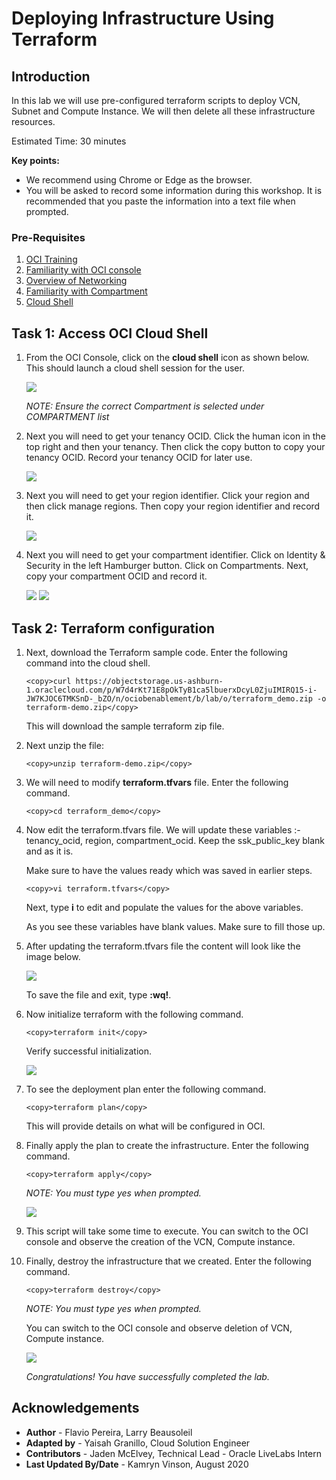 # Deploying Infrastructure Using Terraform

## Introduction
In this lab we will use pre-configured terraform scripts to deploy VCN, Subnet and Compute Instance. We will then delete all these infrastructure resources.

Estimated Time: 30 minutes

**Key points:**
- We recommend using Chrome or Edge as the browser.
- You will be asked to record some information during this workshop. It is recommended that you paste the information into a text file when prompted.

### Pre-Requisites

1. [OCI Training](https://cloud.oracle.com/en_US/iaas/training)
2. [Familiarity with OCI console](https://docs.us-phoenix-1.oraclecloud.com/Content/GSG/Concepts/console.htm)
3. [Overview of Networking](https://docs.us-phoenix-1.oraclecloud.com/Content/Network/Concepts/overview.htm)
4. [Familiarity with Compartment](https://docs.us-phoenix-1.oraclecloud.com/Content/GSG/Concepts/concepts.htm)
5. [Cloud Shell](https://docs.cloud.oracle.com/en-us/iaas/Content/API/Concepts/cloudshellintro.htm)

## Task 1: Access OCI Cloud Shell

1. From the OCI Console, click on the **cloud shell** icon as shown below. This should launch a cloud shell session for the user.

    ![](images/1.png " ")

    *NOTE: Ensure the correct Compartment is selected under COMPARTMENT list*

2. Next you will need to get your tenancy OCID. Click the human icon in the top right and then your tenancy. Then click the copy button to copy your tenancy OCID. Record your tenancy OCID for later use.

    ![](images/Terraform_022.png " ")

3. Next you will need to get your region identifier. Click your region and then click manage regions. Then copy your region identifier and record it.

    ![](images/Terraform_023.png " ")

4. Next you will need to get your compartment identifier. Click on Identity & Security in the left Hamburger button. Click on Compartments. Next, copy your compartment OCID and record it.

    ![](images/Terraform_024.png " ")
    ![](images/Terraform_025.png " ")

## Task 2: Terraform configuration

1. Next, download the Terraform sample code. Enter the following command into the cloud shell.

    ```
    <copy>curl https://objectstorage.us-ashburn-1.oraclecloud.com/p/W7d4rKt71E8pOkTyB1ca5lbuerxDcyL0ZjuIMIRQ15-i-JW7KJOC6TMKSnD-_bZO/n/ociobenablement/b/lab/o/terraform_demo.zip -o terraform-demo.zip</copy>
    ```

    This will download the sample terraform zip file.

2. Next unzip the file:

    ```
    <copy>unzip terraform-demo.zip</copy>
    ```

3. We will need to modify **terraform.tfvars** file. Enter the following command.

    ```
    <copy>cd terraform_demo</copy>
    ```

4. Now edit the terraform.tfvars file. We will update these variables :- tenancy_ocid, region, compartment_ocid. Keep the ssk_public_key blank and as it is.

    Make sure to have the values ready which was saved in earlier steps.

    ```
    <copy>vi terraform.tfvars</copy>
    ```

    Next, type **i** to edit and populate the values for the above variables.

    As you see these variables have blank values. Make sure to fill those up.

5. After updating the terraform.tfvars file the content will look like the image below.

    ![](images/Terraform_008.png " ")

    To save the file and exit, type **:wq!**.

6. Now initialize terraform with the following command.

    ```
    <copy>terraform init</copy>
    ```

    Verify successful initialization.

    ![](images/Terraform_028.png " ")

7. To see the deployment plan enter the following command.

    ```
    <copy>terraform plan</copy>
    ```

    This will provide details on what will be configured in OCI.

8. Finally apply the plan to create the infrastructure. Enter the following command.

    ```
    <copy>terraform apply</copy>
    ```

    *NOTE: You must type yes when prompted.*

    ![](images/Terraform_029.png " ")

9. This script will take some time to execute. You can switch to the OCI console and observe the creation of the VCN, Compute instance.

10. Finally, destroy the infrastructure that we created. Enter the following command.

    ```
    <copy>terraform destroy</copy>
    ```

    *NOTE: You must type yes when prompted.*

    You can switch to the OCI console and observe deletion of VCN, Compute instance.

    ![](images/Terraform_030.png " ")

    *Congratulations! You have successfully completed the lab.*

## Acknowledgements

- **Author** - Flavio Pereira, Larry Beausoleil
- **Adapted by** -  Yaisah Granillo, Cloud Solution Engineer
- **Contributors** - Jaden McElvey, Technical Lead - Oracle LiveLabs Intern
- **Last Updated By/Date** - Kamryn Vinson, August 2020

